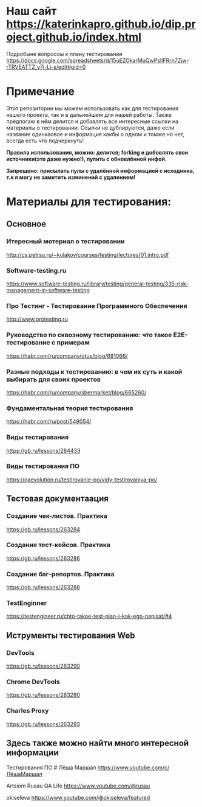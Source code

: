 # Наш сайт https://katerinkapro.github.io/dip.project.github.io/index.html
Подробыне вопросоы к плану тестирования https://docs.google.com/spreadsheets/d/15uEZOkarMuQwPsIlFRrn7Zjw-rTRVEATTZ_y7j-Li-s/edit#gid=0



# Примечание

Этот репозитории мы можем использовать как для тестирования нашего проекта, так и в дальнейшем для нашей работы. Также предлогаю в нём делится и добавлять все интересные ссылки на материалы о тестировании. Ссылки не дублируются, даже если название одинкаовое и информация какбы о одном и томже но нет, всегда есть что подчеркнуть!

**Правила использования, можно: делится; forking и добовлять свои источники(**это даже нужно!**), пулить с обновлённой инфой.**

**Запрещено: присылать пулы с удалённой информацией с исходника, т.к я могу не заметить изминений с удалением!**

# Материалы для тестирования:

## Основное

### Итересный мотериал о тестировании
http://cs.petrsu.ru/~kulakov/courses/testing/lectures/01.intro.pdf

### Software-testing.ru
https://www.software-testing.ru/library/testing/general-testing/335-risk-management-in-software-testing

### Про Тестинг - Тестирование Программного Обеспечения
http://www.protesting.ru

### Руководство по сквозному тестированию: что такое E2E-тестирование с примерам
https://habr.com/ru/company/otus/blog/681066/

### Разные подходы к тестированию: в чем их суть и какой выбирать для своих проектов
https://habr.com/ru/company/sbermarket/blog/665260/

### Фундаментальная теория тестирования
https://habr.com/ru/post/549054/

### Виды тестирования
https://gb.ru/lessons/284433

### Виды тестирования ПО
https://qaevolution.ru/testirovanie-po/vidy-testirovaniya-po/

## Тестовая документаация

### Создание чек-листов. Практика
https://gb.ru/lessons/263284

### Создание тест-кейсов. Практика
https://gb.ru/lessons/263286

### Создание баг-репортов. Практика
https://gb.ru/lessons/263288

### TestEnginner
https://testengineer.ru/chto-takoe-test-plan-i-kak-ego-napisat/#4

## Иструменты тестирования Web

### DevTools
https://gb.ru/lessons/263290

### Chrome DevTools
https://gb.ru/lessons/283280

### Charles Proxy
https://gb.ru/lessons/263293

## Здесь также можно найти много интересной информации

Тестирования ПО # Лёша Маршал 
https://www.youtube.com/c/ЛёшаМаршал

Artsiom Rusau 
QA Life https://www.youtube.com/@rusau

okiseleva 
https://www.youtube.com/@okiseleva/featured
